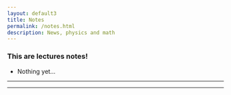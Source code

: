 ```yaml
---
layout: default3
title: Notes
permalink: /notes.html
description: News, physics and math
---
```

### This are lectures notes!

- Nothing yet...

***
***